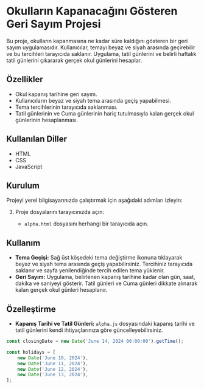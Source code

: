 # Okulların Kapanacağını Gösteren Geri Sayım Projesi

Bu proje, okulların kapanmasına ne kadar süre kaldığını gösteren bir geri sayım uygulamasıdır. Kullanıcılar, temayı beyaz ve siyah arasında geçirebilir ve bu tercihleri tarayıcıda saklanır. Uygulama, tatil günlerini ve belirli haftalık tatil günlerini çıkararak gerçek okul günlerini hesaplar.

## Özellikler

- Okul kapanış tarihine geri sayım.
- Kullanıcıların beyaz ve siyah tema arasında geçiş yapabilmesi.
- Tema tercihlerinin tarayıcıda saklanması.
- Tatil günlerinin ve Cuma günlerinin hariç tutulmasıyla kalan gerçek okul günlerinin hesaplanması.

## Kullanılan Diller

- HTML
- CSS
- JavaScript

## Kurulum

Projeyi yerel bilgisayarınızda çalıştırmak için aşağıdaki adımları izleyin:

3. Proje dosyalarını tarayıcınızda açın:

    - `alpha.html` dosyasını herhangi bir tarayıcıda açın.

## Kullanım

- **Tema Geçişi:** Sağ üst köşedeki tema değiştirme ikonuna tıklayarak beyaz ve siyah tema arasında geçiş yapabilirsiniz. Tercihiniz tarayıcıda saklanır ve sayfa yenilendiğinde tercih edilen tema yüklenir.
- **Geri Sayım:** Uygulama, belirlenen kapanış tarihine kadar olan gün, saat, dakika ve saniyeyi gösterir. Tatil günleri ve Cuma günleri dikkate alınarak kalan gerçek okul günleri hesaplanır.

## Özelleştirme

- **Kapanış Tarihi ve Tatil Günleri:** `alpha.js` dosyasındaki kapanış tarihi ve tatil günlerini kendi ihtiyaçlarınıza göre güncelleyebilirsiniz.

```javascript
const closingDate = new Date('June 14, 2024 00:00:00').getTime();

const holidays = [
    new Date('June 10, 2024'),
    new Date('June 11, 2024'),
    new Date('June 12, 2024'),
    new Date('June 13, 2024'),
];
